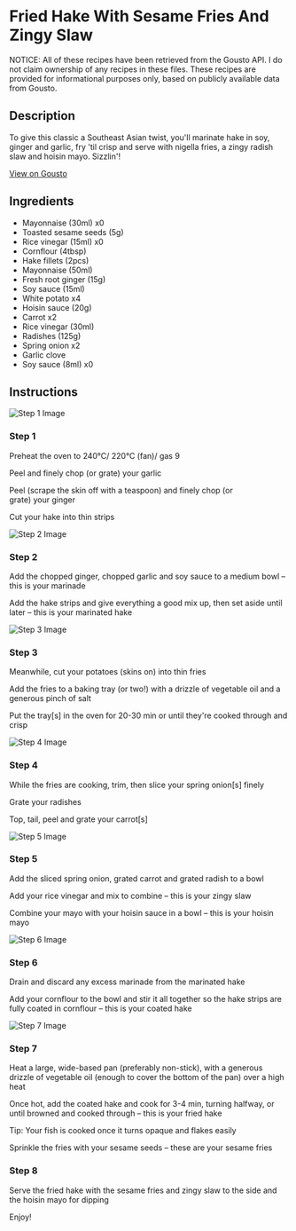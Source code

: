 # Fried Hake With Sesame Fries And Zingy Slaw

NOTICE: All of these recipes have been retrieved from the Gousto API. I do not claim ownership of any recipes in these files. These recipes are provided for informational purposes only, based on publicly available data from Gousto.

## Description

To give this classic a Southeast Asian twist, you'll marinate hake in soy, ginger and garlic, fry 'til crisp and serve with nigella fries, a zingy radish slaw and hoisin mayo. Sizzlin'!

[View on Gousto](https://www.gousto.co.uk/recipes/cookbook/fried-hake-with-sesame-fries-and-zingy-slaw)

## Ingredients

- Mayonnaise (30ml) x0
- Toasted sesame seeds (5g)
- Rice vinegar (15ml) x0
- Cornflour (4tbsp)
- Hake fillets (2pcs)
- Mayonnaise (50ml)
- Fresh root ginger (15g)
- Soy sauce (15ml)
- White potato x4
- Hoisin sauce (20g)
- Carrot x2
- Rice vinegar (30ml)
- Radishes (125g)
- Spring onion x2
- Garlic clove
- Soy sauce (8ml) x0

## Instructions

![Step 1 Image](https://production-media.gousto.co.uk/cms/recipe-step-image/step-1-1713278177910-x200.jpg)

### Step 1

Preheat the oven to 240°C/ 220°C (fan)/ gas 9

Peel and finely chop (or grate) your garlic

Peel (scrape the skin off with a teaspoon) and finely chop (or grate) your ginger

Cut your hake into thin strips

![Step 2 Image](https://production-media.gousto.co.uk/cms/recipe-step-image/step-2-1713278186346-x200.jpg)

### Step 2

Add the chopped ginger, chopped garlic and soy sauce to a medium bowl – this is your marinade

Add the hake strips and give everything a good mix up, then set aside until later – this is your marinated hake

![Step 3 Image](https://production-media.gousto.co.uk/cms/recipe-step-image/step-3-1713278196166-x200.jpg)

### Step 3

Meanwhile, cut your potatoes (skins on) into thin fries

Add the fries to a baking tray (or two!) with a drizzle of vegetable oil and a generous pinch of salt

Put the tray[s] in the oven for 20-30 min or until they're cooked through and crisp

![Step 4 Image](https://production-media.gousto.co.uk/cms/recipe-step-image/step-4-1713278221660-x200.jpg)

### Step 4

While the fries are cooking, trim, then slice your spring onion[s] finely

Grate your radishes

Top, tail, peel and grate your carrot[s]

![Step 5 Image](https://production-media.gousto.co.uk/cms/recipe-step-image/step-5-1713278229690-x200.jpg)

### Step 5

Add the sliced spring onion, grated carrot and grated radish to a bowl

Add your rice vinegar and mix to combine – this is your zingy slaw

Combine your mayo with your hoisin sauce in a bowl – this is your hoisin mayo

![Step 6 Image](https://production-media.gousto.co.uk/cms/recipe-step-image/step-6-1713278236534-x200.jpg)

### Step 6

Drain and discard any excess marinade from the marinated hake

Add your cornflour to the bowl and stir it all together so the hake strips are fully coated in cornflour – this is your coated hake

![Step 7 Image](https://production-media.gousto.co.uk/cms/recipe-step-image/step-7-1713278245463-x200.jpg)

### Step 7

Heat a large, wide-based pan (preferably non-stick), with a generous drizzle of vegetable oil (enough to cover the bottom of the pan) over a high heat

Once hot, add the coated hake and cook for 3-4 min, turning halfway, or until browned and cooked through – this is your fried hake

Tip: Your fish is cooked once it turns opaque and flakes easily

Sprinkle the fries with your sesame seeds – these are your sesame fries

### Step 8

Serve the fried hake with the sesame fries and zingy slaw to the side and the hoisin mayo for dipping

Enjoy!

